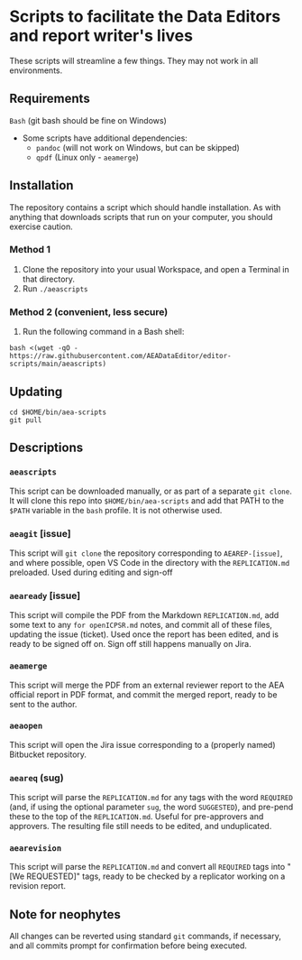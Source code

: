 # Scripts to facilitate the Data Editors and report writer's lives

These scripts will streamline a few things. They may not work in all environments.

## Requirements

`Bash` (git bash should be fine on Windows)

- Some scripts have additional dependencies:
  - `pandoc` (will not work on Windows, but can be skipped)
  - `qpdf` (Linux only - `aeamerge`)

## Installation

The repository contains a script which should handle installation. As with anything that downloads scripts that run on your computer, you should exercise caution.

### Method 1

1. Clone the repository into your usual Workspace, and open a Terminal in that directory.
2. Run `./aeascripts`

### Method 2 (convenient, less secure)

1. Run the following command in a Bash shell:

```
bash <(wget -qO - https://raw.githubusercontent.com/AEADataEditor/editor-scripts/main/aeascripts)
```

## Updating

```
cd $HOME/bin/aea-scripts
git pull
```

## Descriptions

### `aeascripts`

This script can be downloaded manually, or as part of a separate `git clone`. It will clone this repo into `$HOME/bin/aea-scripts` and add that PATH to the `$PATH` variable in the `bash` profile. It is not otherwise used.

### `aeagit` [issue]

This script will `git clone` the repository corresponding to `AEAREP-[issue]`, and where possible, open VS Code in the directory with the `REPLICATION.md` preloaded. Used during editing and sign-off

### `aeaready` [issue]

This script will compile the PDF from the Markdown `REPLICATION.md`, add some text to any `for openICPSR.md` notes, and commit all of these files, updating the issue (ticket). Used once the report has been edited, and is ready to be signed off on. Sign off still happens manually on Jira.

### `aeamerge` 

This script will merge the PDF from an external reviewer report to the AEA official report in PDF format, and commit the merged report, ready to be sent to the author.

### `aeaopen`

This script will open the Jira issue corresponding to a (properly named) Bitbucket repository.

### `aeareq` (sug)

This script will parse the `REPLICATION.md` for any tags with the word `REQUIRED` (and, if using the optional parameter `sug`, the word `SUGGESTED`), and pre-pend these to the top of the `REPLICATION.md`. Useful for pre-approvers and approvers. The resulting file still needs to be edited, and unduplicated. 

### `aearevision`

This script will parse the `REPLICATION.md` and convert all `REQUIRED` tags into "[We REQUESTED]" tags, ready to be checked by a replicator working on a revision report.

## Note for neophytes

All changes can be reverted using standard `git` commands, if necessary, and all commits prompt for confirmation before being executed. 

